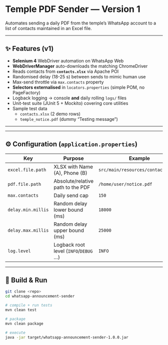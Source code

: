 # Temple PDF Sender — Version 1

Automates sending a daily PDF from the temple’s WhatsApp account to a list of
contacts maintained in an Excel file.

---

## ✨  Features (v1)

- **Selenium 4** WebDriver automation on WhatsApp Web  
- **WebDriverManager** auto-downloads the matching ChromeDriver  
- Reads contacts from **`contacts.xlsx`** via Apache POI  
- Randomised delay (18-25 s) between sends to mimic human use  
- Max-send throttle via `max.contacts` property  
- **Selectors externalised** in `locators.properties` (simple POM, no PageFactory)  
- Logback logging → console **and** daily rolling `logs/` files  
- Unit-test suite (JUnit 5 + Mockito) covering core utilities  
- Sample test data  
  - `contacts.xlsx` (2 demo rows)  
  - `temple_notice.pdf` (dummy “Testing message”)  

---


---

## ⚙️  Configuration (`application.properties`)

| Key                   | Purpose                                   | Example                   |  
|-----------------------|-------------------------------------------|---------------------------|  
| `excel.file.path`     | XLSX with Name (A), Phone (B)             | `src/main/resources/contacts.xlsx` |  
| `pdf.file.path`       | Absolute/relative path to the PDF         | `/home/user/notice.pdf`   |  
| `max.contacts`        | Daily send cap                            | `150`                     |  
| `delay.min.millis`    | Random delay lower bound (ms)             | `18000`                   |  
| `delay.max.millis`    | Random delay upper bound (ms)             | `25000`                   |  
| `log.level`           | Logback root level (`INFO`/`DEBUG` …)     | `INFO`                    |  

---

## 🚀  Build & Run

```bash
git clone <repo>
cd whatsapp-announcement-sender

# compile + run tests
mvn clean test

# package
mvn clean package

# execute
java -jar target/whatsapp-announcement-sender-1.0.0.jar



